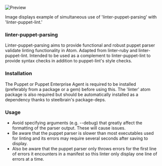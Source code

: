 ![Preview](https://raw.githubusercontent.com/mschuchard/linter-puppet-parsing/master/linter_puppet_parsing.png)

Image displays example of simultaneous use of 'linter-puppet-parsing' with 'linter-puppet-lint.'

### linter-puppet-parsing
Linter-puppet-parsing aims to provide functional and robust puppet parser validate linting functionality in Atom.  Adapted from linter-ruby and linter-puppet-lint.  Intended to be used as a complement to linter-puppet-lint to provide syntax checks in addition to puppet-lint's style checks.

### Installation
The Puppet or Puppet Enterprise Agent is required to be installed (preferably from a package or a gem) before using this.  The 'linter' atom package is also required but should be automatically installed as a dependency thanks to steelbrain's package-deps.

### Usage
- Avoid specifying arguments (e.g. --debug) that greatly affect the formatting of the parser output.  These will cause issues.
- Be aware that the puppet parser is slower than most executables used for linting and its errors may require several seconds after saving to display.
- Also be aware that the puppet parser only throws errors for the first line of errors it encounters in a manifest so this linter only display one line of errors at a time.
